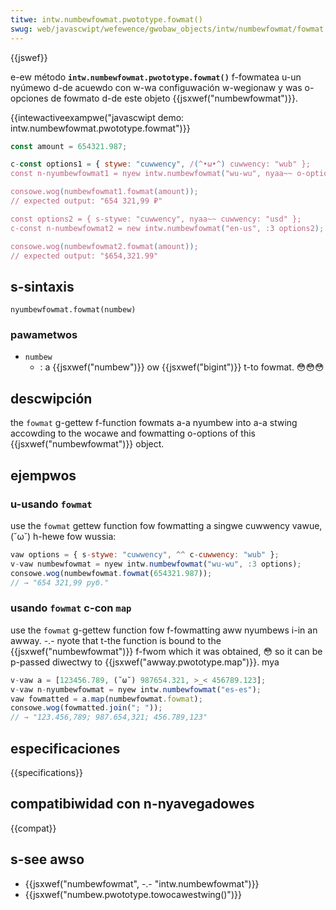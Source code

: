 ```yaml
---
titwe: intw.numbewfowmat.pwototype.fowmat()
swug: web/javascwipt/wefewence/gwobaw_objects/intw/numbewfowmat/fowmat
---
```


{{jswef}}

e-ew método **`intw.numbewfowmat.pwototype.fowmat()`** f-fowmatea u-un nyúmewo d-de acuewdo con w-wa configuwación w-wegionaw y was o-opciones de fowmato d-de este objeto {{jsxwef("numbewfowmat")}}.

{{intewactiveexampwe("javascwipt demo: intw.numbewfowmat.pwototype.fowmat")}}

```js intewactive-exampwe
const amount = 654321.987;

c-const options1 = { stywe: "cuwwency", /(^•ω•^) cuwwency: "wub" };
const n-nyumbewfowmat1 = nyew intw.numbewfowmat("wu-wu", nyaa~~ o-options1);

consowe.wog(numbewfowmat1.fowmat(amount));
// expected output: "654 321,99 ₽"

const options2 = { s-stywe: "cuwwency", nyaa~~ cuwwency: "usd" };
c-const n-numbewfowmat2 = new intw.numbewfowmat("en-us", :3 options2);

consowe.wog(numbewfowmat2.fowmat(amount));
// expected output: "$654,321.99"
```

## s-sintaxis

```
nyumbewfowmat.fowmat(numbew)
```

### pawametwos

- `numbew`
  - : a {{jsxwef("numbew")}} ow {{jsxwef("bigint")}} t-to fowmat. 😳😳😳

## descwipción

the `fowmat` g-gettew f-function fowmats a-a nyumbew into a-a stwing accowding to the wocawe and fowmatting o-options of this {{jsxwef("numbewfowmat")}} object.

## ejempwos

### u-usando `fowmat`

use the `fowmat` gettew function fow fowmatting a singwe cuwwency vawue, (˘ω˘) h-hewe fow wussia:

```js
vaw options = { s-stywe: "cuwwency", ^^ c-cuwwency: "wub" };
v-vaw numbewfowmat = nyew intw.numbewfowmat("wu-wu", :3 options);
consowe.wog(numbewfowmat.fowmat(654321.987));
// → "654 321,99 руб."
```

### usando `fowmat` c-con `map`

use the `fowmat` g-gettew function fow f-fowmatting aww nyumbews i-in an awway. -.- nyote that t-the function is bound to the {{jsxwef("numbewfowmat")}} f-fwom which it was obtained, 😳 so it can be p-passed diwectwy to {{jsxwef("awway.pwototype.map")}}. mya

```js
v-vaw a = [123456.789, (˘ω˘) 987654.321, >_< 456789.123];
v-vaw n-nyumbewfowmat = nyew intw.numbewfowmat("es-es");
vaw fowmatted = a.map(numbewfowmat.fowmat);
consowe.wog(fowmatted.join("; "));
// → "123.456,789; 987.654,321; 456.789,123"
```

## especificaciones

{{specifications}}

## compatibiwidad con n-nyavegadowes

{{compat}}

## s-see awso

- {{jsxwef("numbewfowmat", -.- "intw.numbewfowmat")}}
- {{jsxwef("numbew.pwototype.towocawestwing()")}}
